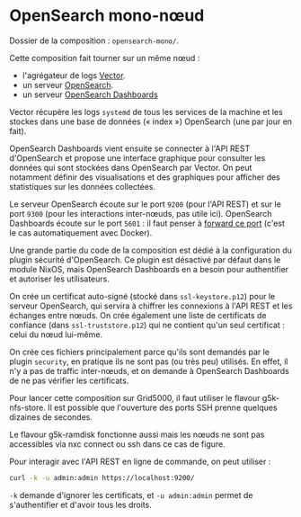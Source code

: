 # OpenSearch mono-nœud

Dossier de la composition : `opensearch-mono/`.

Cette composition fait tourner sur un même nœud :

- l'agrégateur de logs [Vector](https://vector.dev/).
- un serveur [OpenSearch](https://opensearch.org/).
- un serveur [OpenSearch Dashboards](https://opensearch.org/docs/latest/dashboards/quickstart/)

Vector récupère les logs `systemd` de tous les services de la machine
et les stockes dans une base de données (« index ») OpenSearch (une par jour en fait).

OpenSearch Dashboards vient ensuite se connecter à l'API REST d'OpenSearch
et propose une interface graphique pour consulter les données qui sont
stockées dans OpenSearch par Vector. On peut notamment définir des visualisations
et des graphiques pour afficher des statistiques sur les données collectées.

Le serveur OpenSearch écoute sur le port `9200` (pour l'API REST) et
sur le port `9300` (pour les interactions inter-nœuds, pas utile ici).
OpenSearch Dashboards écoute sur le port `5601` : il faut penser à
[forward ce port](../nxc/cheatsheet.md#port-forwarding) (c'est le cas 
automatiquement avec Docker).

Une grande partie du code de la composition est dédié à la configuration
du plugin sécurité d'OpenSearch. Ce plugin est désactivé par défaut dans
le module NixOS, mais OpenSearch Dashboards en a besoin pour authentifier
et autoriser les utilisateurs.

On crée un certificat auto-signé (stocké dans `ssl-keystore.p12`) pour le
serveur OpenSearch, qui servira à chiffrer les connexions à l'API REST et
les échanges entre nœuds. On crée également une liste de certificats de
confiance (dans `ssl-truststore.p12`) qui ne contient qu'un seul certificat :
celui du nœud lui-même.

On crée ces fichiers principalement parce qu'ils sont demandés par le plugin
`security`, en pratique ils ne sont pas (ou très peu) utilisés. En effet,
il n'y a pas de traffic inter-nœuds, et on demande à OpenSearch Dashboards
de ne pas vérifier les certificats.

Pour lancer cette composition sur Grid5000, il faut utiliser le flavour g5k-nfs-store.
Il est possible que l'ouverture des ports SSH prenne quelques dizaines de secondes.

Le flavour g5k-ramdisk fonctionne aussi mais les nœuds ne sont pas accessibles via nxc
connect ou ssh dans ce cas de figure.

Pour interagir avec l'API REST en ligne de commande, on peut utiliser :

```bash
curl -k -u admin:admin https://localhost:9200/
```

`-k` demande d'ignorer les certificats, et `-u admin:admin` permet
de s'authentifier et d'avoir tous les droits.
